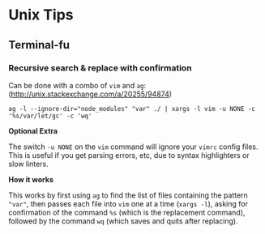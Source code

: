 # Unix Tips

## Terminal-fu

### Recursive search & replace with confirmation

Can be done with a combo of `vim` and `ag`: (http://unix.stackexchange.com/a/20255/94874)

```
ag -l --ignore-dir="node_modules" "var" ./ | xargs -l vim -u NONE -c '%s/var/let/gc' -c 'wq'
```

**Optional Extra**

The switch `-u NONE` on the `vim` command will ignore your `vimrc` config files.
This is useful if you get parsing errors, etc, due to syntax highlighters or slow linters.

**How it works**

This works by first using `ag` to find the list of files containing the pattern `"var"`,
then passes each file into `vim` one at a time (`xargs -l`),
asking for confirmation of the command `%s` (which is the replacement command),
followed by the command `wq` (which saves and quits after replacing).
